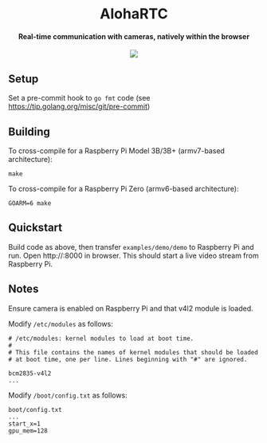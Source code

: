 <h1 align="center">
  AlohaRTC
  <br>
</h1>
<h4 align="center">Real-time communication with cameras, natively within the browser</h4>
<p align="center">
  <a href="https://circleci.com/gh/lanikai/alohartc" alt="CircleCI"><img src="https://circleci.com/gh/lanikai/alohartc.svg?style=shield&circle-token=0bcc086c4c5c77ab6cfbdc85cb810f522ef7b8bd"></a>
</p>

## Setup

Set a pre-commit hook to `go fmt` code (see https://tip.golang.org/misc/git/pre-commit)


## Building

To cross-compile for a Raspberry Pi Model 3B/3B+ (armv7-based architecture):

    make
    
To cross-compile for a Raspberry Pi Zero (armv6-based architecture):

    GOARM=6 make


## Quickstart

Build code as above, then transfer `examples/demo/demo` to Raspberry Pi and run.
Open http://<target>:8000 in browser. This should start a live video stream from
Raspberry Pi.
    
    
## Notes

Ensure camera is enabled on Raspberry Pi and that v4l2 module is loaded.

Modify `/etc/modules` as follows:

	# /etc/modules: kernel modules to load at boot time.
	#
	# This file contains the names of kernel modules that should be loaded
	# at boot time, one per line. Lines beginning with "#" are ignored.
	
	bcm2835-v4l2
	...

Modify `/boot/config.txt` as follows:

	boot/config.txt
	...
	start_x=1
	gpu_mem=128
